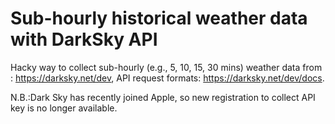 # Sub-hourly historical weather data with DarkSky API

Hacky way to collect sub-hourly (e.g., 5, 10, 15, 30 mins) weather data from : https://darksky.net/dev, API request formats: https://darksky.net/dev/docs.

N.B.:Dark Sky has recently joined Apple, so new registration to collect API key is no longer available. 

